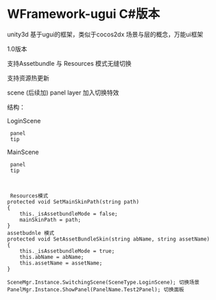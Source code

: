 # WFramework-ugui C#版本
unity3d 基于ugui的框架，类似于cocos2dx 场景与层的概念，万能ui框架

1.0版本

支持Assetbundle 与 Resources 模式无缝切换

支持资源热更新

scene (后续加) panel layer 加入切换特效

结构： 

LoginScene

     panel
     tip
 MainScene
 
     panel
     tip
     
     
     
     Resources模式
    protected void SetMainSkinPath(string path)
    {
        this._isAssetbundleMode = false;
        mainSkinPath = path;
    }
    assetbudnle 模式
    protected void SetAssetBundleSkin(string abName, string assetName) 
    {
        this._isAssetbundleMode = true;
        this.abName = abName;
        this.assetName = assetName;
    }
    
    SceneMgr.Instance.SwitchingScene(SceneType.LoginScene); 切换场景
    PanelMgr.Instance.ShowPanel(PanelName.Test2Panel); 切换面板

